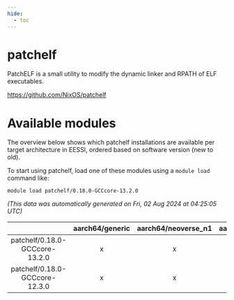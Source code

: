 ```yaml
---
hide:
  - toc
---
```


patchelf
========


PatchELF is a small utility to modify the dynamic linker and RPATH of ELF executables.

https://github.com/NixOS/patchelf
# Available modules


The overview below shows which patchelf installations are available per target architecture in EESSI, ordered based on software version (new to old).

To start using patchelf, load one of these modules using a `module load` command like:

```shell
module load patchelf/0.18.0-GCCcore-13.2.0
```

*(This data was automatically generated on Fri, 02 Aug 2024 at 04:25:05 UTC)*  

| |aarch64/generic|aarch64/neoverse_n1|aarch64/neoverse_v1|x86_64/generic|x86_64/amd/zen2|x86_64/amd/zen3|x86_64/amd/zen4|x86_64/intel/haswell|x86_64/intel/skylake_avx512|
| :---: | :---: | :---: | :---: | :---: | :---: | :---: | :---: | :---: | :---: |
|patchelf/0.18.0-GCCcore-13.2.0|x|x|x|x|x|x|x|x|x|
|patchelf/0.18.0-GCCcore-12.3.0|x|x|x|x|x|x|x|x|x|
